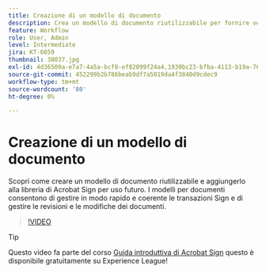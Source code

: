 ```yaml
---
title: Creazione di un modello di documento
description: Crea un modello di documento riutilizzabile per fornire velocità e coerenza
feature: Workflow
role: User, Admin
level: Intermediate
jira: KT-6059
thumbnail: 38037.jpg
exl-id: 4d36509a-e7a7-4a5a-bcf8-ef82099f24a4,1930bc23-bfba-4113-b19a-76634667bda3
source-git-commit: 452299b2b786beab9df7a5019da4f3840d9cdec9
workflow-type: tm+mt
source-wordcount: '80'
ht-degree: 0%

---
```


# Creazione di un modello di documento

Scopri come creare un modello di documento riutilizzabile e aggiungerlo alla libreria di Acrobat Sign per uso futuro. I modelli per documenti consentono di gestire in modo rapido e coerente le transazioni Sign e di gestire le revisioni e le modifiche dei documenti.

>[!VIDEO](https://video.tv.adobe.com/v/38037?quality=12&learn=on&hidetitle=true)

>[!TIP]
>
>Questo video fa parte del corso [Guida introduttiva di Acrobat Sign](https://experienceleague.adobe.com/?recommended=Sign-U-1-2020.1) questo è disponibile gratuitamente su Experience League!
